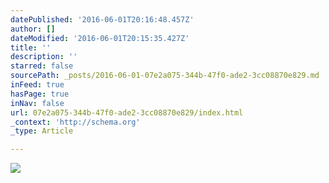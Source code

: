 ```yaml
---
datePublished: '2016-06-01T20:16:48.457Z'
author: []
dateModified: '2016-06-01T20:15:35.427Z'
title: ''
description: ''
starred: false
sourcePath: _posts/2016-06-01-07e2a075-344b-47f0-ade2-3cc08870e829.md
inFeed: true
hasPage: true
inNav: false
url: 07e2a075-344b-47f0-ade2-3cc08870e829/index.html
_context: 'http://schema.org'
_type: Article

---
```

![](https://the-grid-user-content.s3-us-west-2.amazonaws.com/153c41bb-76df-4772-8e30-2286eea935d6.jpg)